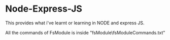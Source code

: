 # Node-Express-JS

This provides what i've learnt or learning in NODE and express JS.

All the commands of FsModule is inside "fsModule\fsModuleCommands.txt"
